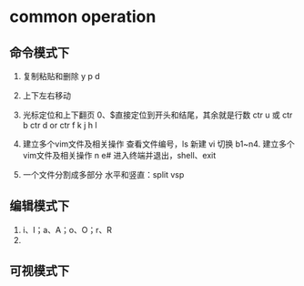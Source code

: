 # common operation 
## 命令模式下
1. 复制粘贴和删除
y p  d


2. 上下左右移动



3. 光标定位和上下翻页
0、$直接定位到开头和结尾，其余就是行数
ctr u 或 ctr b
ctr d  or  ctr f
k j h  l 


4. 建立多个vim文件及相关操作
查看文件编号，ls
新建 vi
切换 b1~n4. 建立多个vim文件及相关操作
n   e#
进入终端并退出，shell、exit

5. 一个文件分割成多部分
水平和竖直：split  vsp






## 编辑模式下
1. i、I；a、A；o、O；r、R
2. 




## 可视模式下
